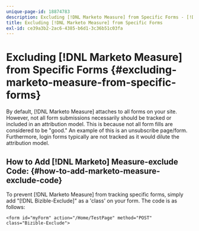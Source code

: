 ```yaml
---
unique-page-id: 18874783
description: Excluding [!DNL Marketo Measure] from Specific Forms - [!DNL Marketo Measure] - Product Documentation
title: Excluding [!DNL Marketo Measure] from Specific Forms
exl-id: ce39a3b2-2ac6-4385-b6d1-3c36b51c03fa
---
```

# Excluding [!DNL Marketo Measure] from Specific Forms {#excluding-marketo-measure-from-specific-forms}

By default, [!DNL Marketo Measure] attaches to all forms on your site. However, not all form submissions necessarily should be tracked or included in an attribution model. This is because not all form fills are considered to be "good." An example of this is an unsubscribe page/form. Furthermore, login forms typically are not tracked as it would dilute the attribution model.

## How to Add [!DNL Marketo] Measure-exclude Code:  {#how-to-add-marketo-measure-exclude-code}

To prevent [!DNL Marketo Measure] from tracking specific forms, simply add "[!DNL Bizible-Exclude]" as a 'class' on your form. The code is as follows:

`<form id="myForm" action="/Home/TestPage" method="POST" class="Bizible-Exclude">`
